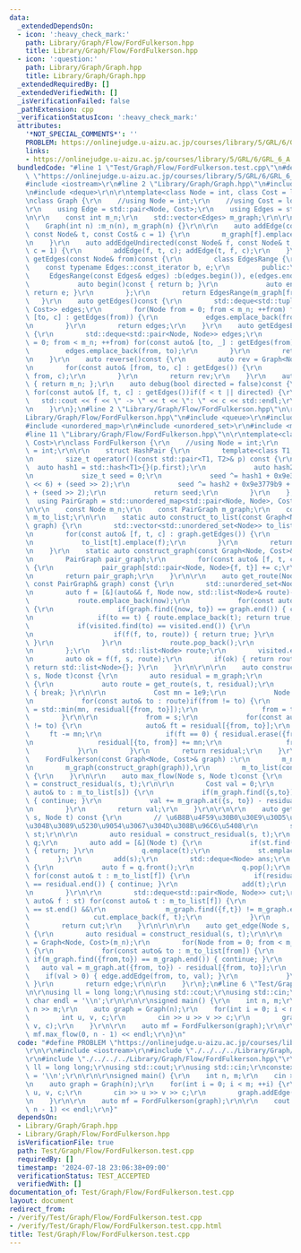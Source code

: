 ```yaml
---
data:
  _extendedDependsOn:
  - icon: ':heavy_check_mark:'
    path: Library/Graph/Flow/FordFulkerson.hpp
    title: Library/Graph/Flow/FordFulkerson.hpp
  - icon: ':question:'
    path: Library/Graph/Graph.hpp
    title: Library/Graph/Graph.hpp
  _extendedRequiredBy: []
  _extendedVerifiedWith: []
  _isVerificationFailed: false
  _pathExtension: cpp
  _verificationStatusIcon: ':heavy_check_mark:'
  attributes:
    '*NOT_SPECIAL_COMMENTS*': ''
    PROBLEM: https://onlinejudge.u-aizu.ac.jp/courses/library/5/GRL/6/GRL_6_A
    links:
    - https://onlinejudge.u-aizu.ac.jp/courses/library/5/GRL/6/GRL_6_A
  bundledCode: "#line 1 \"Test/Graph/Flow/FordFulkerson.test.cpp\"\n#define PROBLEM\
    \ \"https://onlinejudge.u-aizu.ac.jp/courses/library/5/GRL/6/GRL_6_A\"\r\n\r\n\
    #include <iostream>\r\n#line 2 \"Library/Graph/Graph.hpp\"\n#include <vector>\r\
    \n#include <deque>\r\n\r\ntemplate<class Node = int, class Cost = long long>\r\
    \nclass Graph {\r\n    //using Node = int;\r\n    //using Cost = long long;\r\n\
    \r\n    using Edge = std::pair<Node, Cost>;\r\n    using Edges = std::vector<Edge>;\r\
    \n\r\n    const int m_n;\r\n    std::vector<Edges> m_graph;\r\n\r\npublic:\r\n\
    \    Graph(int n) :m_n(n), m_graph(n) {}\r\n\r\n    auto addEdge(const Node& f,\
    \ const Node& t, const Cost& c = 1) {\r\n        m_graph[f].emplace_back(t, c);\r\
    \n    }\r\n    auto addEdgeUndirected(const Node& f, const Node& t, const Cost&\
    \ c = 1) {\r\n        addEdge(f, t, c); addEdge(t, f, c);\r\n    }\r\n    auto\
    \ getEdges(const Node& from)const {\r\n        class EdgesRange {\r\n        \
    \    const typename Edges::const_iterator b, e;\r\n        public:\r\n       \
    \     EdgesRange(const Edges& edges) :b(edges.begin()), e(edges.end()) {}\r\n\
    \            auto begin()const { return b; }\r\n            auto end()const {\
    \ return e; }\r\n        };\r\n        return EdgesRange(m_graph[from]);\r\n \
    \   }\r\n    auto getEdges()const {\r\n        std::deque<std::tuple<Node, Node,\
    \ Cost>> edges;\r\n        for(Node from = 0; from < m_n; ++from) for(const auto&\
    \ [to, c] : getEdges(from)) {\r\n            edges.emplace_back(from, to, c);\r\
    \n        }\r\n        return edges;\r\n    }\r\n    auto getEdgesExcludeCost()const\
    \ {\r\n        std::deque<std::pair<Node, Node>> edges;\r\n        for(Node from\
    \ = 0; from < m_n; ++from) for(const auto& [to, _] : getEdges(from)) {\r\n   \
    \         edges.emplace_back(from, to);\r\n        }\r\n        return edges;\r\
    \n    }\r\n    auto reverse()const {\r\n        auto rev = Graph<Node, Cost>(m_n);\r\
    \n        for(const auto& [from, to, c] : getEdges()) {\r\n            rev.addEdge(to,\
    \ from, c);\r\n        }\r\n        return rev;\r\n    }\r\n    auto size()const\
    \ { return m_n; };\r\n    auto debug(bool directed = false)const {\r\n       \
    \ for(const auto& [f, t, c] : getEdges())if(f < t || directed) {\r\n         \
    \   std::cout << f << \" -> \" << t << \": \" << c << std::endl;\r\n        }\r\
    \n    }\r\n};\n#line 2 \"Library/Graph/Flow/FordFulkerson.hpp\"\n\r\n#line 4 \"\
    Library/Graph/Flow/FordFulkerson.hpp\"\n#include <queue>\r\n#include <list>\r\n\
    #include <unordered_map>\r\n#include <unordered_set>\r\n#include <map>\r\n\r\n\
    #line 11 \"Library/Graph/Flow/FordFulkerson.hpp\"\n\r\ntemplate<class Node, class\
    \ Cost>\r\nclass FordFulkerson {\r\n    //using Node = int;\r\n    //using Cost\
    \ = int;\r\n\r\n    struct HashPair {\r\n        template<class T1, class T2>\r\
    \n        size_t operator()(const std::pair<T1, T2>& p) const {\r\n          \
    \  auto hash1 = std::hash<T1>{}(p.first);\r\n            auto hash2 = std::hash<T2>{}(p.second);\r\
    \n            size_t seed = 0;\r\n            seed ^= hash1 + 0x9e3779b9 + (seed\
    \ << 6) + (seed >> 2);\r\n            seed ^= hash2 + 0x9e3779b9 + (seed << 6)\
    \ + (seed >> 2);\r\n            return seed;\r\n        }\r\n    };\r\n\r\n  \
    \  using PairGraph = std::unordered_map<std::pair<Node, Node>, Cost, HashPair>;\r\
    \n\r\n    const Node m_n;\r\n    const PairGraph m_graph;\r\n    const std::vector<std::unordered_set<Node>>\
    \ m_to_list;\r\n\r\n    static auto construct_to_list(const Graph<Node, Cost>&\
    \ graph) {\r\n        std::vector<std::unordered_set<Node>> to_list(graph.size());\r\
    \n        for(const auto& [f, t, c] : graph.getEdges()) {\r\n            to_list[f].emplace(t);\r\
    \n            to_list[t].emplace(f);\r\n        }\r\n        return to_list;\r\
    \n    }\r\n    static auto construct_graph(const Graph<Node, Cost>& graph) {\r\
    \n        PairGraph pair_graph;\r\n        for(const auto& [f, t, c] : graph.getEdges())\
    \ {\r\n            pair_graph[std::pair<Node, Node>{f, t}] += c;\r\n        }\r\
    \n        return pair_graph;\r\n    }\r\n\r\n    auto get_route(Node s, Node t,\
    \ const PairGraph& graph) const {\r\n        std::unordered_set<Node> visited;\r\
    \n        auto f = [&](auto&& f, Node now, std::list<Node>& route)->bool {\r\n\
    \            route.emplace_back(now);\r\n            for(const auto& to : m_to_list[now])\
    \ {\r\n                if(graph.find({now, to}) == graph.end()) { continue; }\r\
    \n                if(to == t) { route.emplace_back(t); return true; }\r\n    \
    \            if(visited.find(to) == visited.end()) {\r\n                    visited.emplace(to);\r\
    \n                    if(f(f, to, route)) { return true; }\r\n               \
    \ }\r\n            }\r\n            route.pop_back();\r\n            return false;\r\
    \n        };\r\n        std::list<Node> route;\r\n        visited.emplace(s);\r\
    \n        auto ok = f(f, s, route);\r\n        if(ok) { return route; } else {\
    \ return std::list<Node>{}; }\r\n    }\r\n\r\n\r\n    auto construct_residual(Node\
    \ s, Node t)const {\r\n        auto residual = m_graph;\r\n        while(true)\
    \ {\r\n            auto route = get_route(s, t, residual);\r\n            if(route.empty())\
    \ { break; }\r\n\r\n            Cost mn = 1e9;\r\n            Node from = s;\r\
    \n            for(const auto& to : route)if(from != to) {\r\n                mn\
    \ = std::min(mn, residual[{from, to}]);\r\n                from = to;\r\n    \
    \        }\r\n\r\n            from = s;\r\n            for(const auto& to : route)if(from\
    \ != to) {\r\n                auto& ft = residual[{from, to}];\r\n           \
    \     ft -= mn;\r\n                if(ft == 0) { residual.erase({from,to}); }\r\
    \n                residual[{to, from}] += mn;\r\n                from = to;\r\n\
    \            }\r\n        }\r\n        return residual;\r\n    }\r\npublic:\r\n\
    \    FordFulkerson(const Graph<Node, Cost>& graph) :\r\n        m_n(graph.size()),\r\
    \n        m_graph(construct_graph(graph)),\r\n        m_to_list(construct_to_list(graph))\
    \ {\r\n    }\r\n\r\n    auto max_flow(Node s, Node t)const {\r\n        auto residual\
    \ = construct_residual(s, t);\r\n\r\n        Cost val = 0;\r\n        for(const\
    \ auto& to : m_to_list[s]) {\r\n            if(m_graph.find({s,to}) == m_graph.end())\
    \ { continue; }\r\n            val += m_graph.at({s, to}) - residual[{s, to}];\r\
    \n        }\r\n        return val;\r\n    }\r\n\r\n\r\n    auto get_cut_list(Node\
    \ s, Node t) const {\r\n        // \u6B8B\u4F59\u30B0\u30E9\u30D5\u3067\u59CB\u70B9\
    \u304B\u3089\u5230\u9054\u3067\u304D\u308B\u96C6\u5408\r\n        std::unordered_set<Node>\
    \ st;\r\n\r\n        auto residual = construct_residual(s, t);\r\n        std::queue<Node>\
    \ q;\r\n        auto add = [&](Node t) {\r\n            if(st.find(t) != st.end())\
    \ { return; }\r\n            q.emplace(t);\r\n            st.emplace(t);\r\n \
    \       };\r\n        add(s);\r\n        std::deque<Node> ans;\r\n        while(!q.empty())\
    \ {\r\n            auto f = q.front();\r\n            q.pop();\r\n           \
    \ for(const auto& t : m_to_list[f]) {\r\n                if(residual.find({f,t})\
    \ == residual.end()) { continue; }\r\n                add(t);\r\n            }\r\
    \n        }\r\n\r\n        std::deque<std::pair<Node, Node>> cut;\r\n        for(const\
    \ auto& f : st) for(const auto& t : m_to_list[f]) {\r\n            if(st.find(t)\
    \ == st.end() &&\r\n               m_graph.find({f,t}) != m_graph.end()) {\r\n\
    \                cut.emplace_back(f, t);\r\n            }\r\n        }\r\n\r\n\
    \        return cut;\r\n    }\r\n\r\n\r\n    auto get_edge(Node s, Node t)const\
    \ {\r\n        auto residual = construct_residual(s, t);\r\n\r\n        auto edge\
    \ = Graph<Node, Cost>(m_n);\r\n        for(Node from = 0; from < m_n; ++from)\
    \ {\r\n            for(const auto& to : m_to_list[from]) {\r\n               \
    \ if(m_graph.find({from,to}) == m_graph.end()) { continue; }\r\n             \
    \   auto val = m_graph.at({from, to}) - residual[{from, to}];\r\n            \
    \    if(val > 0) { edge.addEdge(from, to, val); }\r\n            }\r\n       \
    \ }\r\n        return edge;\r\n\r\n    }\r\n};\n#line 6 \"Test/Graph/Flow/FordFulkerson.test.cpp\"\
    \n\r\nusing ll = long long;\r\nusing std::cout;\r\nusing std::cin;\r\nconstexpr\
    \ char endl = '\\n';\r\n\r\n\r\nsigned main() {\r\n    int n, m;\r\n    cin >>\
    \ n >> m;\r\n    auto graph = Graph(n);\r\n    for(int i = 0; i < m; ++i) {\r\n\
    \        int u, v, c;\r\n        cin >> u >> v >> c;\r\n        graph.addEdge(u,\
    \ v, c);\r\n    }\r\n\r\n    auto mf = FordFulkerson(graph);\r\n\r\n    cout <<\
    \ mf.max_flow(0, n - 1) << endl;\r\n}\n"
  code: "#define PROBLEM \"https://onlinejudge.u-aizu.ac.jp/courses/library/5/GRL/6/GRL_6_A\"\
    \r\n\r\n#include <iostream>\r\n#include \"./../../../Library/Graph/Graph.hpp\"\
    \r\n#include \"./../../../Library/Graph/Flow/FordFulkerson.hpp\"\r\n\r\nusing\
    \ ll = long long;\r\nusing std::cout;\r\nusing std::cin;\r\nconstexpr char endl\
    \ = '\\n';\r\n\r\n\r\nsigned main() {\r\n    int n, m;\r\n    cin >> n >> m;\r\
    \n    auto graph = Graph(n);\r\n    for(int i = 0; i < m; ++i) {\r\n        int\
    \ u, v, c;\r\n        cin >> u >> v >> c;\r\n        graph.addEdge(u, v, c);\r\
    \n    }\r\n\r\n    auto mf = FordFulkerson(graph);\r\n\r\n    cout << mf.max_flow(0,\
    \ n - 1) << endl;\r\n}"
  dependsOn:
  - Library/Graph/Graph.hpp
  - Library/Graph/Flow/FordFulkerson.hpp
  isVerificationFile: true
  path: Test/Graph/Flow/FordFulkerson.test.cpp
  requiredBy: []
  timestamp: '2024-07-18 23:06:38+09:00'
  verificationStatus: TEST_ACCEPTED
  verifiedWith: []
documentation_of: Test/Graph/Flow/FordFulkerson.test.cpp
layout: document
redirect_from:
- /verify/Test/Graph/Flow/FordFulkerson.test.cpp
- /verify/Test/Graph/Flow/FordFulkerson.test.cpp.html
title: Test/Graph/Flow/FordFulkerson.test.cpp
---
```

